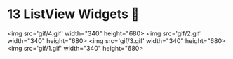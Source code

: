 # 13 ListView Widgets 🦋

 <img src='gif/4.gif' width="340" height="680> <img src='gif/2.gif'  width="340" height="680>
 <img src='gif/3.gif'  width="340" height="680> <img src='gif/1.gif' width="340" height="680>


